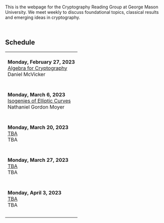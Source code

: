 <br/>

This is the webpage for the Cryptography Reading Group at George Mason University. We meet weekly to discuss foundational topics, classical results and emerging ideas in cryptography.

<br/>

## **Schedule**


|  |
|--|
| <br/>**Monday, February 27, 2023**<br/>[Algebra for Cryptography](./sp-23/talk-1)<br/>Daniel McVicker<br/><br/> |
| <br/>**Monday, March 6, 2023**<br/>[Isogenies of Elliptic Curves](./sp-23/talk-2)<br/>Nathaniel Gordon Moyer<br/><br/> |
| <br/>**Monday, March 20, 2023**<br/>[TBA](#)<br/>TBA<br/><br/> |
| <br/>**Monday, March 27, 2023**<br/>[TBA](#)<br/>TBA<br/><br/> |
| <br/>**Monday, April 3, 2023**<br/>[TBA](#)<br/>TBA<br/><br/> |
|  |

<!---
A note on formatting: while there is no fixed format for maintaining this page 
yet, as a practical style emerges over the first several iterations, some level 
of consistency will also be expected.
--->
